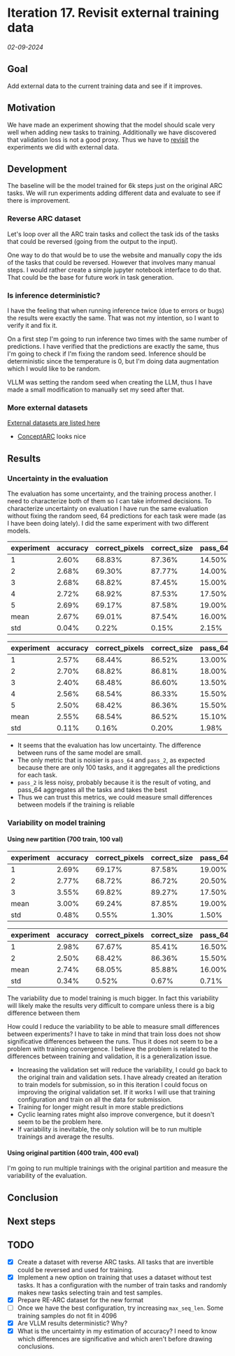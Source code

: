 # Iteration 17. Revisit external training data

_02-09-2024_

## Goal

Add external data to the current training data and see if it improves.

## Motivation

We have made an experiment showing that the model should scale very well when adding new tasks to training.
Additionally we have discovered that validation loss is not a good proxy. Thus we have to [revisit](Iteration_07_training_data.md) the experiments
we did with external data.

## Development

The baseline will be the model trained for 6k steps just on the original ARC tasks. We will run experiments
adding different data and evaluate to see if there is improvement.

### Reverse ARC dataset

Let's loop over all the ARC train tasks and collect the task ids of the tasks that could be reversed (going from the output to the input).

One way to do that would be to use the website and manually copy the ids of the tasks that could be reversed.
However that involves many manual steps. I would rather create a simple jupyter notebook interface
to do that. That could be the base for future work in task generation.

### Is inference deterministic?

I have the feeling that when running inference twice (due to errors or bugs) the results were exactly the same.
That was not my intention, so I want to verify it and fix it.

On a first step I'm going to run inference two times with the same number of predictions. I have verified that the predictions are exactly the same, thus I'm going to check if I'm fixing the random seed. Inference should be deterministic since the temperature is 0, but I'm doing data augmentation which I would like to be random.

VLLM was setting the random seed when creating the LLM, thus I have made a small modification to manually set my seed after that.

### More external datasets

[External datasets are listed here](../02_Data_Understanding.md#external-data)

- [ConceptARC](https://neoneye.github.io/arc/?dataset=ConceptARC) looks nice

## Results

### Uncertainty in the evaluation

The evaluation has some uncertainty, and the training process another. I need to characterize both of them
so I can take informed decisions. To characterize uncertainty on evaluation I have run the same evaluation without fixing the random seed, 64 predictions for each task were made (as I have been doing lately). I did the same
experiment with two different models.

| experiment | accuracy | correct_pixels | correct_size | pass_64 | unanswered | pass_2 |
|------------|----------|----------------|--------------|---------|------------|--------|
| 1          | 2.60%    | 68.83%         | 87.36%       | 14.50%  | 2.27%      | 6.63%  |
| 2          | 2.68%    | 69.30%         | 87.77%       | 14.00%  | 2.17%      | 9.18%  |
| 3          | 2.68%    | 68.82%         | 87.45%       | 15.00%  | 2.22%      | 9.18%  |
| 4          | 2.72%    | 68.92%         | 87.53%       | 17.50%  | 2.18%      | 8.67%  |
| 5          | 2.69%    | 69.17%         | 87.58%       | 19.00%  | 2.23%      | 6.63%  |
| mean       | 2.67%    | 69.01%         | 87.54%       | 16.00%  | 2.22%      | 8.06%  |
| std        | 0.04%    | 0.22%          | 0.15%        | 2.15%   | 0.04%      | 1.32%  |

| experiment | accuracy | correct_pixels | correct_size | pass_64 | unanswered | pass_2 |
|------------|----------|----------------|--------------|---------|------------|--------|
| 1          | 2.57%    | 68.44%         | 86.52%       | 13.00%  | 2.44%      | 7.65%  |
| 2          | 2.70%    | 68.82%         | 86.81%       | 18.00%  | 2.18%      | 6.63%  |
| 3          | 2.40%    | 68.48%         | 86.60%       | 13.50%  | 2.39%      | 7.65%  |
| 4          | 2.56%    | 68.54%         | 86.33%       | 15.50%  | 2.41%      | 6.63%  |
| 5          | 2.50%    | 68.42%         | 86.36%       | 15.50%  | 2.36%      | 7.65%  |
| mean       | 2.55%    | 68.54%         | 86.52%       | 15.10%  | 2.35%      | 7.24%  |
| std        | 0.11%    | 0.16%          | 0.20%        | 1.98%   | 0.10%      | 0.56%  |

- It seems that the evaluation has low uncertainty. The difference between runs of the same model are small.
- The only metric that is noisier is `pass_64` and `pass_2`, as expected because there are only 100 tasks, and it aggregates all the predictions for each task.
- `pass_2` is less noisy, probably because it is the result of voting, and pass_64 aggregates all the tasks and takes the best
- Thus we can trust this metrics, we could measure small differences between models if the training is reliable

### Variability on model training

#### Using new partition (700 train, 100 val)

| experiment | accuracy | correct_pixels | correct_size | pass_64 | unanswered | pass_2 |
|------------|----------|----------------|--------------|---------|------------|--------|
| 1          | 2.69%    | 69.17%         | 87.58%       | 19.00%  | 2.23%      | 6.63%  |
| 2          | 2.77%    | 68.72%         | 86.72%       | 20.50%  | 2.21%      | 8.16%  |
| 3          | 3.55%    | 69.82%         | 89.27%       | 17.50%  | 2.27%      | 12.76% |
| mean       | 3.00%    | 69.24%         | 87.85%       | 19.00%  | 2.24%      | 9.18%  |
| std        | 0.48%    | 0.55%          | 1.30%        | 1.50%   | 0.03%      | 3.19%  |

| experiment | accuracy | correct_pixels | correct_size | pass_64 | unanswered | pass_2 |
|------------|----------|----------------|--------------|---------|------------|--------|
| 1          | 2.98%    | 67.67%         | 85.41%       | 16.50%  | 3.05%      | 1.02%  |
| 2          | 2.50%    | 68.42%         | 86.36%       | 15.50%  | 2.36%      | 7.65%  |
| mean       | 2.74%    | 68.05%         | 85.88%       | 16.00%  | 2.70%      | 4.34%  |
| std        | 0.34%    | 0.52%          | 0.67%        | 0.71%   | 0.49%      | 4.69%  |

The variability due to model training is much bigger. In fact this variability will likely make the results very difficult to compare unless there is a big difference between them

How could I reduce the variability to be able to measure small differences between experiments? I have
to take in mind that train loss does not show significative differences between the runs. Thus it does
not seem to be a problem with training convergence. I believe the problem is related to the differences
between training and validation, it is a generalization issue.

- Increasing the validation set will reduce the variability, I could go back to the original train and validation sets.
  I have already created an iteration to train models for submission, so in this iteration I could focus
  on improving the original validation set. If it works I will use that training configuration and train
  on all the data for submission.
- Training for longer might result in more stable predictions
- Cyclic learning rates might also improve convergence, but it doesn't seem to be the problem here.
- If variability is inevitable, the only solution will be to run multiple trainings and average the results.

#### Using original partition (400 train, 400 eval)

I'm going to run multiple trainings with the original partition and measure the variability of the evaluation.

## Conclusion

## Next steps

## TODO

- [x] Create a dataset with reverse ARC tasks. All tasks that are invertible could be reversed and used for training.
- [x] Implement a new option on training that uses a dataset without test tasks. It has a configuration with the number of train tasks and randomly makes new tasks selecting train and test samples.
- [x] Prepare RE-ARC dataset for the new format
- [ ] Once we have the best configuration, try increasing `max_seq_len`. Some training samples do not fit in 4096
- [x] Are VLLM results deterministic? Why?
- [x] What is the uncertainty in my estimation of accuracy? I need to know which differences are significative and which aren't before drawing conclusions.
